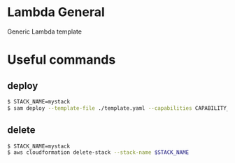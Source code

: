 # Lambda General

Generic Lambda template

# Useful commands

## deploy

```bash
$ STACK_NAME=mystack
$ sam deploy --template-file ./template.yaml --capabilities CAPABILITY_IAM --stack-name $STACK_NAME
```

## delete

```bash
$ STACK_NAME=mystack
$ aws cloudformation delete-stack --stack-name $STACK_NAME
```
